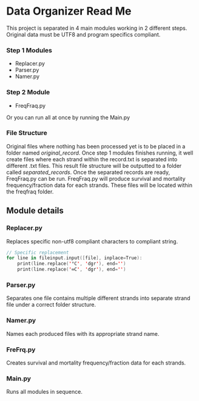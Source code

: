 # Data Organizer Read Me
This project is separated in 4 main modules working in 2 different steps. Original data must be UTF8 and program specifics compliant.

### Step 1 Modules
- Replacer.py
- Parser.py
- Namer.py
### Step 2 Module
- FreqFraq.py

Or you can run all at once by running the Main.py

### File Structure
Original files where nothing has been processed yet is to be placed in a folder named *original_record*. Once step 1 modules finishes running, it well create files where each strand within the record.txt is separated into different .txt files. This result file structure will be outputted to a folder called *separated_records*. Once the separated records are ready, FreqFraq.py can be run. FreqFraq.py will produce survival and mortality frequency/fraction data for each strands. These files will be located within the freqfraq folder.
## Module details
### Replacer.py
Replaces specific non-utf8 compliant characters to compliant string.
```kotlin
// Specific replacement
for line in fileinput.input([file], inplace=True):
    print(line.replace('°C', 'dgr'), end='')
    print(line.replace('∞C', 'dgr'), end='')
```

### Parser.py
Separates one file contains multiple different strands into separate strand file under a correct folder structure.
### Namer.py
Names each produced files with its appropriate strand name.
### FreFrq.py
Creates survival and mortality frequency/fraction data for each strands.
### Main.py
Runs all modules in sequence.
